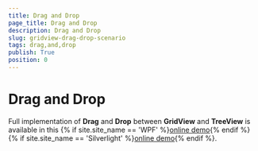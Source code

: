 ```yaml
---
title: Drag and Drop
page_title: Drag and Drop
description: Drag and Drop
slug: gridview-drag-drop-scenario
tags: drag,and,drop
publish: True
position: 0
---
```


# Drag and Drop



Full implementation of __Drag__ and __Drop__ between __GridView__ and __TreeView__ is available in this
        {% if site.site_name == 'WPF' %}[online demo](http://demos.telerik.com/wpf/#DragAndDrop/TreeToGrid){% endif %}{% if site.site_name == 'Silverlight' %}[online demo](http://demos.telerik.com/silverlight/#DragAndDrop/TreeToGrid){% endif %}.
      
